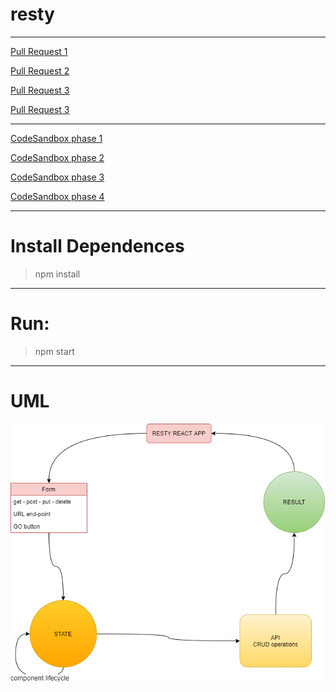 # resty

---
[Pull Request 1](https://github.com/ibrahemomari/resty/pull/1)

[Pull Request 2](https://github.com/ibrahemomari/resty/pull/2)

[Pull Request 3](https://github.com/ibrahemomari/resty/pull/3)

[Pull Request 3](https://github.com/ibrahemomari/resty/pull/4)

---

[CodeSandbox phase 1](https://codesandbox.io/s/funny-night-fbexd?file=/src/App.js)

[CodeSandbox phase 2](https://codesandbox.io/s/flamboyant-taussig-puip2)

[CodeSandbox phase 3](https://z4jxc.csb.app/)

[CodeSandbox phase 4]()

---
Install Dependences
===
>npm install

---
Run:
===
>npm start
---
UML
==
![](restyDigram.png)
